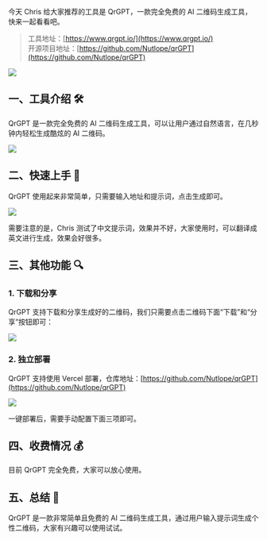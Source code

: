 今天 Chris 给大家推荐的工具是 QrGPT，一款完全免费的 AI 二维码生成工具，快来一起看看吧。

> 工具地址：[https://www.qrgpt.io/](https://www.qrgpt.io/)  
> 开源项目地址：[https://github.com/Nutlope/qrGPT](https://github.com/Nutlope/qrGPT)

![](https://files.mdnice.com/user/5763/7c231524-c1c7-40cf-a2a6-4dcaaec512e5.png)

## 一、工具介绍 🛠️

QrGPT 是一款完全免费的 AI 二维码生成工具，可以让用户通过自然语言，在几秒钟内轻松生成酷炫的 AI 二维码。

![](https://files.mdnice.com/user/5763/65605117-eff6-4bcf-a169-b1b119afb60b.png)

## 二、快速上手 🚀

QrGPT 使用起来非常简单，只需要输入地址和提示词，点击生成即可。

![](https://files.mdnice.com/user/5763/80e5a7a5-9ca4-4339-875a-f3fd5076052c.png)

需要注意的是，Chris 测试了中文提示词，效果并不好，大家使用时，可以翻译成英文进行生成，效果会好很多。

## 三、其他功能 🔍

### 1. 下载和分享

QrGPT 支持下载和分享生成好的二维码，我们只需要点击二维码下面“下载”和“分享”按钮即可：

![](https://files.mdnice.com/user/5763/f7428408-e88c-4a9a-8c83-1fda7b493e1a.png)

### 2. 独立部署

QrGPT 支持使用 Vercel 部署，仓库地址：[https://github.com/Nutlope/qrGPT](https://github.com/Nutlope/qrGPT)

![](https://files.mdnice.com/user/5763/37e13fa2-3d84-4889-9508-28e8af9445cd.png)

一键部署后，需要手动配置下面三项即可。

## 四、收费情况 💰

目前 QrGPT 完全免费，大家可以放心使用。

## 五、总结 📝

QrGPT 是一款非常简单且免费的 AI 二维码生成工具，通过用户输入提示词生成个性二维码，大家有兴趣可以使用试试。
